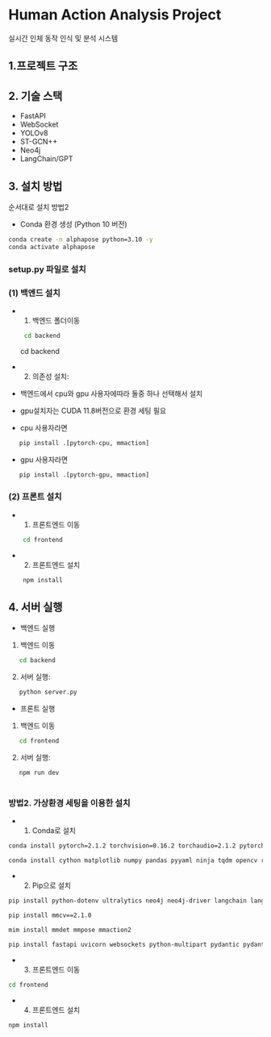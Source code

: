 # Human Action Analysis Project

실시간 인체 동작 인식 및 분석 시스템

## 1.프로젝트 구조

## 2. 기술 스택
- FastAPI
- WebSocket
- YOLOv8
- ST-GCN++
- Neo4j
- LangChain/GPT

## 3. 설치 방법
순서대로 설치 방법2

- Conda 환경 생성 (Python 10 버전)
```bash
conda create -n alphapose python=3.10 -y
conda activate alphapose
```

### setup.py 파일로 설치
### (1) 백엔드 설치
- 1) 백엔드 폴더이동
   ```bash
    cd backend
   ```
   cd backend

- 2) 의존성 설치:

- 백엔드에서 cpu와 gpu 사용자에따라 둘중 하나 선택해서 설치
- gpu설치자는 CUDA 11.8버전으로 환경 세팅 필요

 - cpu 사용자라면 
```bash
   pip install .[pytorch-cpu, mmaction]
```
 - gpu 사용자라면
```bash
   pip install .[pytorch-gpu, mmaction]
```

### (2) 프론트 설치
- 1) 프론트엔드 이동
```bash
    cd frontend
```
- 2) 프론트엔드 설치
```bash
    npm install
```

## 4. 서버 실행
- 백엔드 실행

1) 백엔드 이동 
```bash
   cd backend
```
2) 서버 실행:
```bash
   python server.py
```

- 프론트 실행
1) 백엔드 이동 
```bash
   cd frontend
```
2) 서버 실행:
```bash
   npm run dev
```

#

### 방법2. 가상환경 세팅을 이용한 설치

 - 1) Conda로 설치
 ```bash
conda install pytorch=2.1.2 torchvision=0.16.2 torchaudio=2.1.2 pytorch-cuda=11.8

conda install cython matplotlib numpy pandas pyyaml ninja tqdm opencv requests pillow
```
 - 2) Pip으로 설치
 ```bash
pip install python-dotenv ultralytics neo4j neo4j-driver langchain langchain-community langchain-openai langgraph openai openmim

pip install mmcv==2.1.0

mim install mmdet mmpose mmaction2

pip install fastapi uvicorn websockets python-multipart pydantic pydantic-settings

```
- 3) 프론트엔드 이동
```bash
cd frontend
```
- 4) 프론트엔드 설치
```bash
npm install
```

